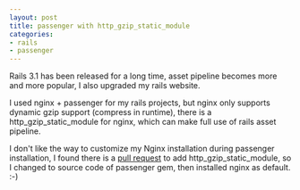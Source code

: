 ```yaml
---
layout: post
title: passenger with http_gzip_static_module
categories:
- rails
- passenger
---
```

Rails 3.1 has been released for a long time, asset pipeline becomes more
and more popular, I also upgraded my rails website.

I used nginx + passenger for my rails projects, but nginx only supports
dynamic gzip support (compress in runtime), there is a
http_gzip_static_module for nginx, which can make full use of rails
asset pipeline.

I don't like the way to customize my Nginx installation during passenger
installation, I found there is a [pull request][1] to add
http_gzip_static_module, so I changed to source code of passenger gem,
then installed nginx as default. :-)

[1]:[https://github.com/FooBarWidget/passenger/pull/35]
